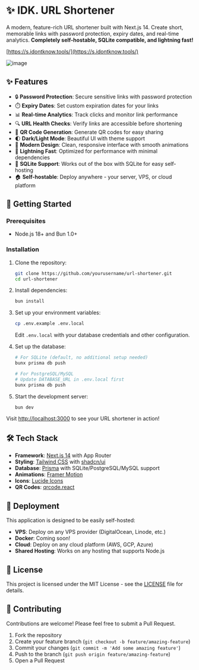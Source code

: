 # ✨ IDK. URL Shortener

A modern, feature-rich URL shortener built with Next.js 14. Create short, memorable links with password protection, expiry dates, and real-time analytics. **Completely self-hostable, SQLite compatible, and lightning fast!**

[https://s.idontknow.tools/](https://s.idontknow.tools/)

![image](https://github.com/user-attachments/assets/01f9b6d9-734b-44dd-a6a6-020aa0cc306b)

## ✨ Features

- 🔒 **Password Protection**: Secure sensitive links with password protection
- ⏱️ **Expiry Dates**: Set custom expiration dates for your links
- 📊 **Real-time Analytics**: Track clicks and monitor link performance
- 🔍 **URL Health Checks**: Verify links are accessible before shortening
- 📱 **QR Code Generation**: Generate QR codes for easy sharing
- 🌓 **Dark/Light Mode**: Beautiful UI with theme support
- 🎨 **Modern Design**: Clean, responsive interface with smooth animations
- 🚀 **Lightning Fast**: Optimized for performance with minimal dependencies
- 💾 **SQLite Support**: Works out of the box with SQLite for easy self-hosting
- 🏠 **Self-hostable**: Deploy anywhere - your server, VPS, or cloud platform

## 🚀 Getting Started

### Prerequisites

- Node.js 18+ and Bun 1.0+

### Installation

1. Clone the repository:
   ```bash
   git clone https://github.com/yourusername/url-shortener.git
   cd url-shortener
   ```

2. Install dependencies:
   ```bash
   bun install
   ```

3. Set up your environment variables:
   ```bash
   cp .env.example .env.local
   ```
   Edit `.env.local` with your database credentials and other configuration.

4. Set up the database:
   ```bash
   # For SQLite (default, no additional setup needed)
   bunx prisma db push

   # For PostgreSQL/MySQL
   # Update DATABASE_URL in .env.local first
   bunx prisma db push
   ```

5. Start the development server:
   ```bash
   bun dev
   ```

Visit [http://localhost:3000](http://localhost:3000) to see your URL shortener in action!

## 🛠️ Tech Stack

- **Framework**: [Next.js 14](https://nextjs.org/) with App Router
- **Styling**: [Tailwind CSS](https://tailwindcss.com/) with [shadcn/ui](https://ui.shadcn.com/)
- **Database**: [Prisma](https://www.prisma.io/) with SQLite/PostgreSQL/MySQL support
- **Animations**: [Framer Motion](https://www.framer.com/motion/)
- **Icons**: [Lucide Icons](https://lucide.dev/)
- **QR Codes**: [qrcode.react](https://github.com/zpao/qrcode.react)


## 🚀 Deployment

This application is designed to be easily self-hosted:

- **VPS**: Deploy on any VPS provider (DigitalOcean, Linode, etc.)
- **Docker**: Coming soon!
- **Cloud**: Deploy on any cloud platform (AWS, GCP, Azure)
- **Shared Hosting**: Works on any hosting that supports Node.js

## 📝 License

This project is licensed under the MIT License - see the [LICENSE](LICENSE) file for details.

## 🤝 Contributing

Contributions are welcome! Please feel free to submit a Pull Request.

1. Fork the repository
2. Create your feature branch (`git checkout -b feature/amazing-feature`)
3. Commit your changes (`git commit -m 'Add some amazing feature'`)
4. Push to the branch (`git push origin feature/amazing-feature`)
5. Open a Pull Request
